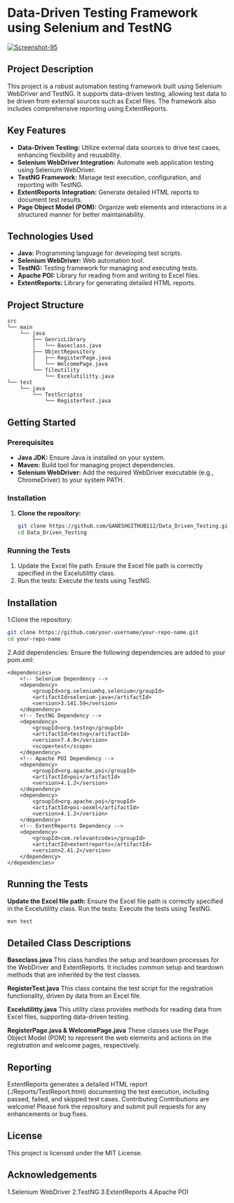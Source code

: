 # Data-Driven Testing Framework using Selenium and TestNG


  <a href="https://ibb.co/CWnf9bF"><img src="https://i.ibb.co/SJKzmtp/Screenshot-95.png" alt="Screenshot-95" border="0"></a><br />

## Project Description
This project is a robust automation testing framework built using Selenium WebDriver and TestNG. It supports data-driven testing, allowing test data to be driven from external sources such as Excel files. The framework also includes comprehensive reporting using ExtentReports.

## Key Features
- **Data-Driven Testing:** Utilize external data sources to drive test cases, enhancing flexibility and reusability.
- **Selenium WebDriver Integration:** Automate web application testing using Selenium WebDriver.
- **TestNG Framework:** Manage test execution, configuration, and reporting with TestNG.
- **ExtentReports Integration:** Generate detailed HTML reports to document test results.
- **Page Object Model (POM):** Organize web elements and interactions in a structured manner for better maintainability.

## Technologies Used
- **Java:** Programming language for developing test scripts.
- **Selenium WebDriver:** Web automation tool.
- **TestNG:** Testing framework for managing and executing tests.
- **Apache POI:** Library for reading from and writing to Excel files.
- **ExtentReports:** Library for generating detailed HTML reports.

## Project Structure
```plaintext
src
└── main
    └── java
        ├── GenricLibrary
        │   └── Baseclass.java
        ├── ObjectRepository
        │   ├── RegisterPage.java
        │   └── WelcomePage.java
        └── fileutility
            └── Excelutilitty.java
└── test
    └── java
        └── TestScriptss
            └── RegisterTest.java

```
## Getting Started

### Prerequisites
- **Java JDK:** Ensure Java is installed on your system.
- **Maven:** Build tool for managing project dependencies.
- **Selenium WebDriver:** Add the required WebDriver executable (e.g., ChromeDriver) to your system PATH.

### Installation
1. **Clone the repository:**
   ```sh
   git clone https://github.com/GANESHGITHUB112/Data_Driven_Testing.git
   cd Data_Driven_Testing
   ```
### Running the Tests
1. Update the Excel file path: Ensure the Excel file path is correctly specified in the Excelutilitty class.
2. Run the tests: Execute the tests using TestNG.  

## Installation
1.Clone the repository:

```sh
git clone https://github.com/your-username/your-repo-name.git
cd your-repo-name
```
2.Add dependencies:
Ensure the following dependencies are added to your pom.xml:
```plaintext
<dependencies>
    <!-- Selenium Dependency -->
    <dependency>
        <groupId>org.seleniumhq.selenium</groupId>
        <artifactId>selenium-java</artifactId>
        <version>3.141.59</version>
    </dependency>
    <!-- TestNG Dependency -->
    <dependency>
        <groupId>org.testng</groupId>
        <artifactId>testng</artifactId>
        <version>7.4.0</version>
        <scope>test</scope>
    </dependency>
    <!-- Apache POI Dependency -->
    <dependency>
        <groupId>org.apache.poi</groupId>
        <artifactId>poi</artifactId>
        <version>4.1.2</version>
    </dependency>
    <dependency>
        <groupId>org.apache.poi</groupId>
        <artifactId>poi-ooxml</artifactId>
        <version>4.1.2</version>
    </dependency>
    <!-- ExtentReports Dependency -->
    <dependency>
        <groupId>com.relevantcodes</groupId>
        <artifactId>extentreports</artifactId>
        <version>2.41.2</version>
    </dependency>
</dependencies>
```
## Running the Tests
**Update the Excel file path:** Ensure the Excel file path is correctly specified in the Excelutilitty class.
Run the tests: Execute the tests using TestNG.
```sh
mvn test
```
## Detailed Class Descriptions
**Baseclass.java**
This class handles the setup and teardown processes for the WebDriver and ExtentReports. It includes common setup and teardown methods that are inherited by the test classes.

**RegisterTest.java**
This class contains the test script for the registration functionality, driven by data from an Excel file.

**Excelutilitty.java**
This utility class provides methods for reading data from Excel files, supporting data-driven testing.

**RegisterPage.java & WelcomePage.java**
These classes use the Page Object Model (POM) to represent the web elements and actions on the registration and welcome pages, respectively.

## Reporting
ExtentReports generates a detailed HTML report (./Reports/TestReport.html) documenting the test execution, including passed, failed, and skipped test cases.
Contributing
Contributions are welcome! Please fork the repository and submit pull requests for any enhancements or bug fixes.

## License
This project is licensed under the MIT License.

## Acknowledgements
1.Selenium WebDriver
2.TestNG
3.ExtentReports
4.Apache POI

